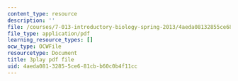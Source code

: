 ```yaml
---
content_type: resource
description: ''
file: /courses/7-013-introductory-biology-spring-2013/4aeda08132855ce681cbb60c0b4f11cc_b_lgH_ZnCmg.pdf
file_type: application/pdf
learning_resource_types: []
ocw_type: OCWFile
resourcetype: Document
title: 3play pdf file
uid: 4aeda081-3285-5ce6-81cb-b60c0b4f11cc
---
```

